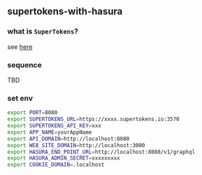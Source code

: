 ## supertokens-with-hasura

### what is `SuperTokens`?

see [here](https://supertokens.io/)

### sequence

TBD

### set env
```sh
export PORT=8080
export SUPERTOKENS_URL=https://xxxx.supertokens.io:3570
export SUPERTOKENS_API_KEY=xxx
export APP_NAME=yourAppName
export API_DOMAIN=http://localhost:8080
export WEB_SITE_DOMAIN=http://localhost:3000
export HASURA_END_POINT_URL=http://localhost:8088/v1/graphql
export HASURA_ADMIN_SECRET=xxxxxxxxx
export COOKIE_DOMAIN=.localhost
```
